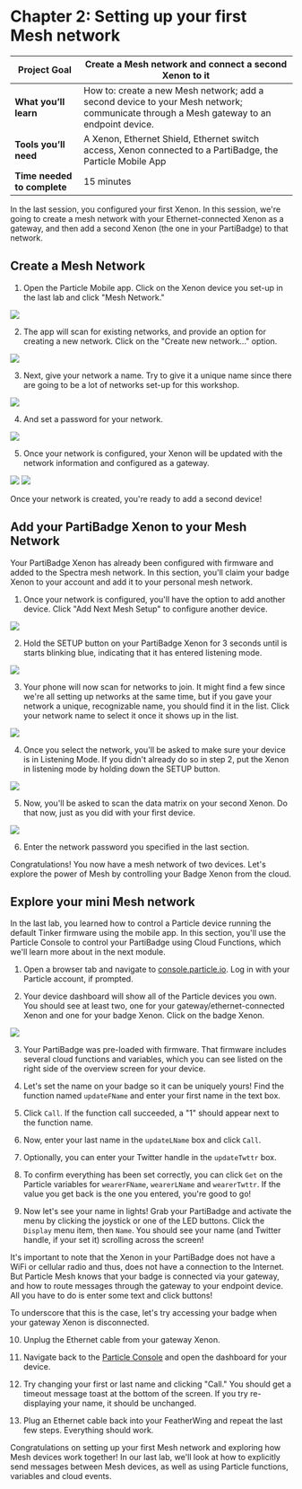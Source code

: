 # Chapter 2: Setting up your first Mesh network

| **Project Goal**            | Create a Mesh network and connect a second Xenon to it                                                                                 |
| --------------------------- | -------------------------------------------------------------------------------------------------------------------------------------- |
| **What you’ll learn**       | How to: create a new Mesh network; add a second device to your Mesh network; communicate through a Mesh gateway to an endpoint device. |
| **Tools you’ll need**       | A Xenon, Ethernet Shield, Ethernet switch access, Xenon connected to a PartiBadge, the Particle Mobile App                             |
| **Time needed to complete** | 15 minutes                                                                                                                             |

In the last session, you configured your first Xenon. In this session, we're going to create a mesh network with your Ethernet-connected Xenon as a gateway, and then add a second Xenon (the one in your PartiBadge) to that network.

## Create a Mesh Network

1. Open the Particle Mobile app. Click on the Xenon device you set-up in the last lab and click "Mesh Network."

![](./images/02/joinMesh.png)

2. The app will scan for existing networks, and provide an option for creating a new network. Click on the "Create new network..." option.

![](./images/02/createNetwork.png)

3. Next, give your network a name. Try to give it a unique name since there are going to be a lot of networks set-up for this workshop.

![](./images/02/nameNetwork.png)

4. And set a password for your network.

![](./images/02/networkPassword.png)

5. Once your network is configured, your Xenon will be updated with the network information and configured as a gateway.

<img src="./images/02/networkSuccess.png" class="two-per-line" />
<img src="./images/02/configureNetwork.png" class="two-per-line" />

Once your network is created, you're ready to add a second device!

## Add your PartiBadge Xenon to your Mesh Network

Your PartiBadge Xenon has already been configured with firmware and added to the Spectra mesh network. In this section, you'll claim your badge Xenon to your account and add it to your personal mesh network.

1. Once your network is configured, you'll have the option to add another device. Click "Add Next Mesh Setup" to configure another device.

![](./images/02/addNextDevice.png)

2. Hold the SETUP button on your PartiBadge Xenon for 3 seconds until is starts blinking blue, indicating that it has entered listening mode.

![](./images/01/listeningmode.gif)

3. Your phone will now scan for networks to join. It might find a few since we're all setting up networks at the same time, but if you gave your network a unique, recognizable name, you should find it in the list. Click your network name to select it once it shows up in the list.

![](./images/02/findNetwork.png)

4. Once you select the network, you'll be asked to make sure your device is in Listening Mode. If you didn't already do so in step 2, put the Xenon in listening mode by holding down the SETUP button.

![](./images/02/addToNetwork.png)

5. Now, you'll be asked to scan the data matrix on your second Xenon. Do that now, just as you did with your first device.

![](./images/02/pairDevice.png)

6. Enter the network password you specified in the last section.

Congratulations! You now have a mesh network of two devices. Let's explore the power of Mesh by controlling your Badge Xenon from the cloud.

## Explore your mini Mesh network

In the last lab, you learned how to control a Particle device running the default Tinker firmware using the mobile app. In this section, you'll use the Particle Console to control your PartiBadge using Cloud Functions, which we'll learn more about in the next module.

1. Open a browser tab and navigate to [console.particle.io](https://console.particle.io). Log in with your Particle account, if prompted.

2. Your device dashboard will show all of the Particle devices you own. You should see at least two, one for your gateway/ethernet-connected Xenon and one for your badge Xenon. Click on the badge Xenon.

![](./images/02/consoleMain.png)

3. Your PartiBadge was pre-loaded with firmware. That firmware includes several cloud functions and variables, which you can see listed on the right side of the overview screen for your device.

4. Let's set the name on your badge so it can be uniquely yours! Find the function named `updateFName` and enter your first name in the text box.

5. Click `Call`. If the function call succeeded, a "1" should appear next to the function name.

6. Now, enter your last name in the `updateLName` box and click `Call`.

7. Optionally, you can enter your Twitter handle in the `updateTwttr` box.

8. To confirm everything has been set correctly, you can click `Get` on the Particle variables for `wearerFName`, `wearerLName` and `wearerTwttr`. If the value you get back is the one you entered, you're good to go!

9. Now let's see your name in lights! Grab your PartiBadge and activate the menu by clicking the joystick or one of the LED buttons. Click the `Display` menu item, then `Name`. You should see your name (and Twitter handle, if your set it) scrolling across the screen!

It's important to note that the Xenon in your PartiBadge does not have a WiFi or cellular radio and thus, does not have a connection to the Internet. But Particle Mesh knows that your badge is connected via your gateway, and how to route messages through the gateway to your endpoint device. All you have to do is enter some text and click buttons!

To underscore that this is the case, let's try accessing your badge when your gateway Xenon is disconnected.

10. Unplug the Ethernet cable from your gateway Xenon.

11. Navigate back to the [Particle Console](https://console.particle.io) and open the dashboard for your device.

12. Try changing your first or last name and clicking "Call." You should get a timeout message toast at the bottom of the screen. If you try re-displaying your name, it should be unchanged.

13. Plug an Ethernet cable back into your FeatherWing and repeat the last few steps. Everything should work.

Congratulations on setting up your first Mesh network and exploring how Mesh devices work together! In our last lab, we'll look at how to explicitly send messages between Mesh devices, as well as using Particle functions, variables and cloud events.
